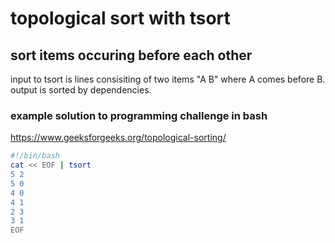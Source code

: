 # topological sort with tsort

## sort items occuring before each other
input to tsort is lines consisiting of two items "A B" where A comes before B.
output is sorted by dependencies.

### example solution to programming challenge in bash
https://www.geeksforgeeks.org/topological-sorting/
```bash
#!/bin/bash
cat << EOF | tsort
5 2
5 0
4 0
4 1
2 3
3 1
EOF
```
